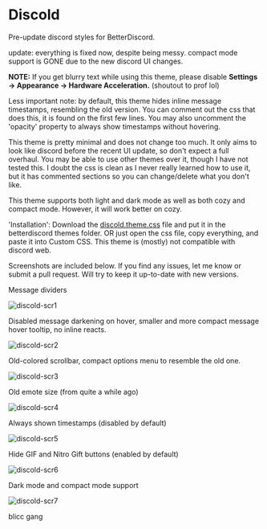 # Discold
Pre-update discord styles for BetterDiscord.

update: everything is fixed now, despite being messy. compact mode support is GONE due to the new discord UI changes.

**NOTE:** If you get blurry text while using this theme, please disable **Settings -> Appearance -> Hardware Acceleration.** (shoutout to prof lol)

Less important note: by default, this theme hides inline message timestamps, resembling the old version. You can comment out the css that does this, it is found on the first few lines. You may also uncomment the 'opacity' property to always show timestamps without hovering.

This theme is pretty minimal and does not change too much. It only aims to look like discord before the recent UI update, so don't expect a full overhaul. You may be able to use other themes over it, though I have not tested this.
I doubt the css is clean as I never really learned how to use it, but it has commented sections so you can change/delete what you don't like.

This theme supports both light and dark mode as well as both cozy and compact mode. However, it will work better on cozy.

'Installation': Download the [discold.theme.css](https://raw.githubusercontent.com/PATXS/Discold/master/discold.theme.css) file and put it in the betterdiscord themes folder.
OR just open the css file, copy everything, and paste it into Custom CSS. This theme is (mostly) not compatible with discord web.

Screenshots are included below. If you find any issues, let me know or submit a pull request. Will try to keep it up-to-date with new versions.

Message dividers

![discold-scr1](https://user-images.githubusercontent.com/14810839/73986734-5acc6000-490c-11ea-8726-7bedcd5bf963.png)

Disabled message darkening on hover, smaller and more compact message hover tooltip, no inline reacts.

![discold-scr2](https://user-images.githubusercontent.com/14810839/73986050-b3026280-490a-11ea-8580-12d08448062a.png)

Old-colored scrollbar, compact options menu to resemble the old one.

![discold-scr3](https://user-images.githubusercontent.com/14810839/73986193-fceb4880-490a-11ea-9fc0-bd9cac56396d.png)

Old emote size (from quite a while ago)

![discold-scr4](https://user-images.githubusercontent.com/14810839/73986296-3de35d00-490b-11ea-9979-f5a1b2bc227c.png)

Always shown timestamps (disabled by default)

![discold-scr5](https://user-images.githubusercontent.com/14810839/73986584-fdd0aa00-490b-11ea-9e47-8db0aba1268c.png)

Hide GIF and Nitro Gift buttons (enabled by default)

![discold-scr6](https://user-images.githubusercontent.com/14810839/73986876-beef2400-490c-11ea-9cfd-3eea88339c2f.png)

Dark mode and compact mode support

![discold-scr7](https://user-images.githubusercontent.com/14810839/73987209-9ca9d600-490d-11ea-9f26-e32b56208d87.png)

blicc gang
